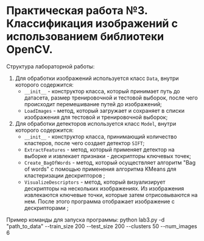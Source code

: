 # Практическая работа №3. Классификация изображений с использованием библиотеки OpenCV.

Структура лабораторной работы:
1. Для обработки изображений используется класс `Data`, внутри которого содержится:
    * `__init__` - конструктор класса, который принимает путь до датасета, размер тренировочной и тестовой выборок,
    после чего происходит перемешивание путей до изображений;
    * `LoadImages` - метод, который загружает и сохраняет в списки изображения для тестовой и тренировочной
    выборок;
2. Для обработки детекторов используется класс `Model`, внутри которого содержится:
    * `__init__` - конструктор класса, принимающий количество кластеров, после чего создает детектор `SIFT`;
    * `ExtractFeatures` - метод, который применяет детектор на выборке и извлекает признаки - дескрипторы ключевых точек;
    * `Create_BagOfWords` - метод, который осуществляет алгоритм "Bag of words" с помощью применения алгоритма KMeans для кластеризации дескрипторов ;
    * `VisualizeDescriptors` - метод, который визуализирует дескрипторы на нескольких изображениях. Из изображения извлекаются ключевые точки, которые затем отрисовываются на нем. После этого программа отображает изображение с дескрипторами ;

Пример команды для запуска программы:
python lab3.py -d "path_to_data" --train_size 200 --test_size 200 --clusters 50 --num_images 6